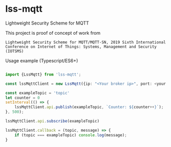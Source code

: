 # lss-mqtt
Lightweight Security Scheme for MQTT


This project is proof of concept of work from 

`Lightweight Security Scheme for MQTT/MQTT-SN,
2019 Sixth International Conference on Internet of Things: Systems, Management and Security (IOTSMS)`

Usage example (Typescript/ES6+)
```typescript

import {LssMqtt} from 'lss-mqtt';

const lssMqttClient = new LssMqtt({ip: "<Your broker ip>", port: <your broker port>, key: "<your private key>"})

const exampleTopic = 'topic'
let counter = 0
setInterval(() => {
    lssMqttClient.api.publish(exampleTopic, `Counter: ${counter++}`);
}, 500);

lssMqttClient.api.subscribe(exampleTopic)

lssMqttClient.callback = (topic, message) => {
    if (topic === exampleTopic) console.log(message);
}
```
